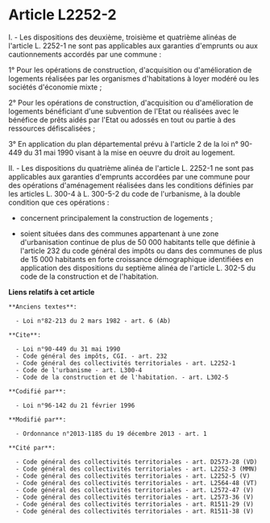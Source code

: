 # Article L2252-2

I. - Les dispositions des deuxième, troisième et quatrième alinéas de l'article L. 2252-1 ne sont pas applicables aux
garanties d'emprunts ou aux cautionnements accordés par une commune : 

1° Pour les opérations de construction, d'acquisition ou d'amélioration de logements réalisées par les organismes
d'habitations à loyer modéré ou les sociétés d'économie mixte ; 

2° Pour les opérations de construction, d'acquisition ou d'amélioration de logements bénéficiant d'une subvention de l'Etat
ou réalisées avec le bénéfice de prêts aidés par l'Etat ou adossés en tout ou partie à des ressources défiscalisées ; 

3° En application du plan départemental prévu à l'article 2 de la loi n° 90-449 du 31 mai 1990 visant à la mise en oeuvre du
droit au logement. 

II. - Les dispositions du quatrième alinéa de l'article L. 2252-1 ne sont pas applicables aux garanties d'emprunts accordées
par une commune pour des opérations d'aménagement réalisées dans les conditions définies par les articles L. 300-4 à L.
300-5-2 du code de l'urbanisme, à la double condition que ces opérations :

- concernent principalement la construction de logements ;

- soient situées dans des communes appartenant à une zone d'urbanisation continue de plus de 50 000 habitants telle que
définie à l'article 232 du code général des impôts ou dans des communes de plus de 15 000 habitants en forte croissance
démographique identifiées en application des dispositions du septième alinéa de l'article L. 302-5 du code de la construction
et de l'habitation.

**Liens relatifs à cet article**

	**Anciens textes**:

	  - Loi n°82-213 du 2 mars 1982 - art. 6 (Ab)

	**Cite**:

	  - Loi n°90-449 du 31 mai 1990
	  - Code général des impôts, CGI. - art. 232
	  - Code général des collectivités territoriales - art. L2252-1
	  - Code de l'urbanisme - art. L300-4
	  - Code de la construction et de l'habitation. - art. L302-5

	**Codifié par**:

	  - Loi n°96-142 du 21 février 1996

	**Modifié par**:

	  - Ordonnance n°2013-1185 du 19 décembre 2013 - art. 1

	**Cité par**:

	  - Code général des collectivités territoriales - art. D2573-28 (VD)
	  - Code général des collectivités territoriales - art. L2252-3 (MMN)
	  - Code général des collectivités territoriales - art. L2252-5 (V)
	  - Code général des collectivités territoriales - art. L2564-48 (VT)
	  - Code général des collectivités territoriales - art. L2572-47 (V)
	  - Code général des collectivités territoriales - art. L2573-36 (V)
	  - Code général des collectivités territoriales - art. R1511-29 (V)
	  - Code général des collectivités territoriales - art. R1511-38 (V)
